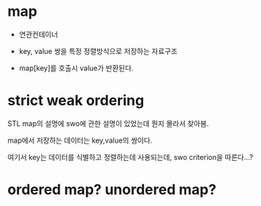 # map

- 연관컨테이너
- key, value 쌍을 특정 정렬방식으로 저장하는 자료구조

- map[key]를 호출시 value가 반환된다.

# strict weak ordering

STL map의 설명에 swo에 관한 설명이 있었는데 뭔지 몰라서 찾아봄.

map에서 저장하는 데이터는 key,value의 쌍이다.

여기서 key는 데이터를 식별하고 정렬하는데 사용되는데,
swo criterion을 따른다...?

# ordered map? unordered map?